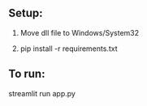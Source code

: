 ## Setup:
1. Move dll file to Windows/System32

2. pip install -r requirements.txt

## To run: 
streamlit run app.py

